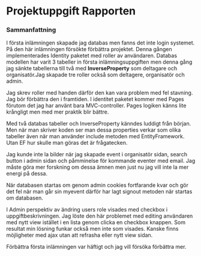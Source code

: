 ﻿# Projektuppgift Rapporten



### Sammanfattning



I första inlämningen skapade jag databas men fanns det inte login systemet. På den här inlämningen försökte förbättra projektet. Denna gången implementerades Identity paketet med roller av användaren. Databas modellen har varit 3 tabeller in första inlämningsuppgiften men denna gång jag sänkte tabellerna till två med **InverseProperty** som deltagare och organisatör.Jag skapade tre roller också som deltagere, organisatör och admin.

Jag skrev roller med handen därför den kan vara problem med fel stavning. Jag bör förbättra den i framtiden. I identitet paketet kommer med Pages förutom det jag har använt bara MVC-controller. Pages logiken känns lite krångligt men med mer praktik blir bättre. 

Med två databas tabeller och InverseProperty känndes luddigt från början. Men när man skriver koden ser man dessa properties verkar som olika  tabeller även när man använder include metoden med EntityFramework. Utan EF hur skulle man göras det är frågatecken.

Jag kunde inte la bilder när jag skapade event i organisatör sidan, search button i admin sidan och påmminelse för kommande eventer med email. Jag måste göra mer forskning om dessa ämnen men just nu jag vill inte la mer energi på dessa. 

När databasen startas om genom admin cookies fortfarande kvar och gör det fel när man går sin myevent därför har lagt signout metoden när startas om databasen.

I Admin perspektiv av ändring users role visades med checkbox i uppgiftbeskrivningen. Jag löste den här problemet med editing användaren med nytt view istället i en lista genom clicka en checkbox knappen. Som resultat min lösning funkar också men inte som visades. Kanske finns möjligheter med ajax utan att refrasha eller nytt view sidan.

 Förbättra första inlämningen var häftigt och jag vill försöka förbättra mer.

  
